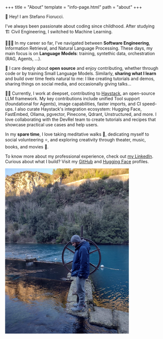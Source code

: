 +++
title = "About"
template = "info-page.html"
path = "about"
+++

👋 Hey! I am Stefano Fiorucci.

I've always been passionate about coding since childhood. After studying 🏗️ Civil Engineering, I switched to Machine Learning.

🏄🏻‍♂️ In my career so far, I've navigated between **Software Engineering**, Information Retrieval, and Natural Language Processing. These days, my main focus is on **Language Models**: training, syntethic data, orchestration (RAG, Agents, ...).

🤝 I care deeply about **open source** and enjoy contributing, whether through code or by training Small Language Models. Similarly, **sharing what I learn** and build over time feels natural to me: I like creating tutorials and demos, sharing things on social media, and occasionally giving talks...

👨‍💻 Currently, I work at deepset, contributing to [Haystack](https://github.com/deepset-ai/haystack), an open-source LLM framework.
My key contributions include unified Tool support (foundational for Agents), image capabilities, faster imports, and CI speed-ups. I also curate Haystack's integration ecosystem: Hugging Face, FastEmbed, Ollama, pgvector, Pinecone, Qdrant, Unstructured, and more. I love collaborating with the DevRel team to create tutorials and recipes that showcase practical use cases and help users.


In my **spare time**, I love taking meditative walks 🚶, dedicating myself to social volunteering ⭐, and exploring creativity through theater, music, books, and movies 🎨.


To know more about my professional experience, check out [my LinkedIn](https://www.linkedin.com/in/stefano-fiorucci/).
Curious about what I build? Visit my [GitHub](https://github.com/anakin87) and [Hugging Face](https://huggingface.co/anakin87) profiles.


<img src="stefano.jpg" width="80%">